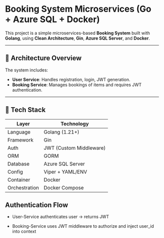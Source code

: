# Booking System Microservices (Go + Azure SQL + Docker)

This project is a simple microservices-based **Booking System** built with **Golang**, using **Clean Architecture**, **Gin**, **Azure SQL Server**, and **Docker**.

---

## 🧱 Architecture Overview

The system includes:

- **User Service**: Handles registration, login, JWT generation.
- **Booking Service**: Manages bookings of items and requires JWT authentication.

---

## 🧰 Tech Stack

| Layer        | Technology              |
|--------------|------------------------ |
| Language     | Golang (1.21+)          |
| Framework    | Gin                     |
| Auth         | JWT (Custom Middleware) |
| ORM          | GORM                    |
| Database     | Azure SQL Server        |
| Config       | Viper + YAML/ENV        |
| Container    | Docker                  |
| Orchestration | Docker Compose         |



## Authentication Flow
- User-Service authenticates user → returns JWT

- Booking-Service uses JWT middleware to authorize and inject user_id into context


